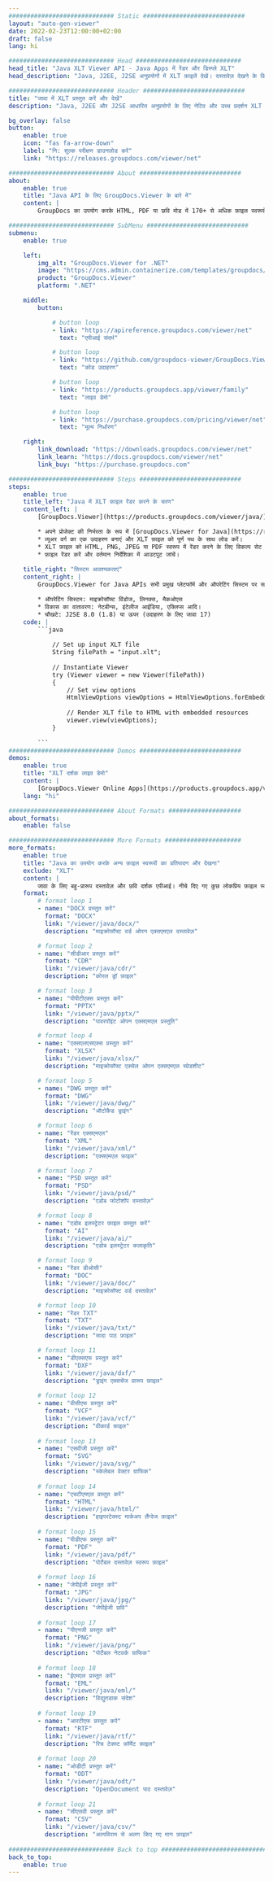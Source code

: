 ```yaml
---
############################# Static ############################
layout: "auto-gen-viewer"
date: 2022-02-23T12:00:00+02:00
draft: false
lang: hi

############################# Head #############################
head_title: "Java XLT Viewer API - Java Apps में रेंडर और डिस्प्ले XLT"
head_description: "Java, J2EE, J2SE अनुप्रयोगों में XLT फ़ाइलें देखें। दस्तावेज़ देखने के विकल्पों को प्रबंधित करने के लिए उन्नत सुविधाओं के साथ एचटीएमएल, पीडीएफ या छवि मोड में 170+ दस्तावेज़ और छवि फ़ाइल स्वरूपों को देखने का समर्थन करता है।"

############################# Header ############################
title: "जावा में XLT प्रस्तुत करें और देखें" 
description: "Java, J2EE और J2SE आधारित अनुप्रयोगों के लिए नेटिव और उच्च प्रदर्शन XLT फ़ाइल व्यूअर API, आउटपुट दस्तावेज़ स्वरूप के स्वरूप को अनुकूलित करने के लिए अतिरिक्त सुविधाओं की एक विस्तृत श्रृंखला का समर्थन करता है।" 

bg_overlay: false
button:
    enable: true
    icon: "fas fa-arrow-down"
    label: "नि: शुल्क परीक्षण डाउनलोड करें"
    link: "https://releases.groupdocs.com/viewer/net"

############################# About ############################
about:
    enable: true
    title: "Java API के लिए GroupDocs.Viewer के बारे में" 
    content: |
        GroupDocs का उपयोग करके HTML, PDF या छवि मोड में 170+ से अधिक फ़ाइल स्वरूपों को प्रदर्शित करने के लिए अपने जावा अनुप्रयोगों को सक्षम करें। बिना किसी अतिरिक्त सॉफ़्टवेयर को स्थापित किए Java API के लिए व्यूअर; जैसे माइक्रोसॉफ्ट ऑफिस, अपाचे ओपन ऑफिस, एडोब एक्रोबैट रीडर इत्यादि। डेवलपर्स आसानी से जावा अनुप्रयोगों के अंदर माइक्रोसॉफ्ट ऑफिस, ओपन डॉक्यूमेंट, एचटीएमएल, पीडीएफ, आर्काइव, आरेख, फोटोशॉप, ऑटोकैड और प्रोग्रामिंग भाषा प्रारूपों सहित सभी लोकप्रिय छवियों और दस्तावेज़ प्रकारों को देख सकते हैं। तेज और उच्चतम गुणवत्ता प्रतिपादन।

############################# SubMenu ############################
submenu:
    enable: true

    left:
        img_alt: "GroupDocs.Viewer for .NET"
        image: "https://cms.admin.containerize.com/templates/groupdocs/images/product-logos/90x90-noborder/groupdocs-viewer-net.png"
        product: "GroupDocs.Viewer"
        platform: ".NET"

    middle:
        button:

            # button loop
            - link: "https://apireference.groupdocs.com/viewer/net"
              text: "एपीआई संदर्भ"

            # button loop
            - link: "https://github.com/groupdocs-viewer/GroupDocs.Viewer-for-.NET"
              text: "कोड उदाहरण"

            # button loop
            - link: "https://products.groupdocs.app/viewer/family"
              text: "लाइव डेमो"

            # button loop
            - link: "https://purchase.groupdocs.com/pricing/viewer/net"
              text: "मूल्य निर्धारण"

    right:
        link_download: "https://downloads.groupdocs.com/viewer/net"
        link_learn: "https://docs.groupdocs.com/viewer/net"
        link_buy: "https://purchase.groupdocs.com"

############################# Steps ############################
steps:
    enable: true
    title_left: "Java में XLT फ़ाइल रेंडर करने के चरण" 
    content_left: |
        [GroupDocs.Viewer](https://products.groupdocs.com/viewer/java/) से आप कुछ चरणों में XLT को HTML, JPEG, PNG या PDF में रेंडर कर सकते हैं।

        * अपने प्रोजेक्ट की निर्भरता के रूप में [GroupDocs.Viewer for Java](https://releases.groupdocs.com/viewer/java/) जोड़ें। 
        * व्यूअर वर्ग का एक उदाहरण बनाएं और XLT फ़ाइल को पूर्ण पथ के साथ लोड करें। 
        * XLT फ़ाइल को HTML, PNG, JPEG या PDF स्वरूप में रेंडर करने के लिए विकल्प सेट करें। 
        * फ़ाइल रेंडर करें और वर्तमान निर्देशिका में आउटपुट जांचें। 
        
    title_right: "सिस्टम आवश्यकताएं" 
    content_right: |
        GroupDocs.Viewer for Java APIs सभी प्रमुख प्लेटफॉर्म और ऑपरेटिंग सिस्टम पर समर्थित हैं। नीचे दिए गए कोड को निष्पादित करने से पहले, कृपया सुनिश्चित करें कि आपके सिस्टम पर निम्नलिखित पूर्वापेक्षाएँ स्थापित हैं।

        * ऑपरेटिंग सिस्टम: माइक्रोसॉफ्ट विंडोज, लिनक्स, मैकओएस 
        * विकास का वातावरण: नेटबीन्स, इंटेलीज आईडिया, एक्लिप्स आदि। 
        * चौखटे: J2SE 8.0 (1.8) या ऊपर (उदाहरण के लिए जावा 17) 
    code: |
        ```java
                        
            // Set up input XLT file
            String filePath = "input.xlt";
        
            // Instantiate Viewer
            try (Viewer viewer = new Viewer(filePath))
            {
            	// Set view options 
            	HtmlViewOptions viewOptions = HtmlViewOptions.forEmbeddedResources();
                    
            	// Render XLT file to HTML with embedded resources
            	viewer.view(viewOptions);
            }
             
        ```
############################# Demos ############################
demos:
    enable: true
    title: "XLT दर्शक लाइव डेमो"
    content: |
        [GroupDocs.Viewer Online Apps](https://products.groupdocs.app/viewer/xlt) वेबसाइट पर जाकर अभी XLT फ़ाइल देखें।
    lang: "hi"

############################# About Formats ####################
about_formats:
    enable: false

############################# More Formats #####################
more_formats:
    enable: true
    title: "Java का उपयोग करके अन्य फ़ाइल स्वरूपों का प्रतिपादन और देखना"
    exclude: "XLT"
    content: |
        जावा के लिए बहु-प्रारूप दस्तावेज़ और छवि दर्शक एपीआई। नीचे दिए गए कुछ लोकप्रिय फ़ाइल स्वरूपों को बिना किसी बाहरी दर्शकों के देखें।
    format: 
        # format loop 1
        - name: "DOCX प्रस्तुत करें"
          format: "DOCX"
          link: "/viewer/java/docx/"
          description: "माइक्रोसॉफ्ट वर्ड ओपन एक्सएमएल दस्तावेज़" 

        # format loop 2
        - name: "सीडीआर प्रस्तुत करें" 
          format: "CDR"
          link: "/viewer/java/cdr/"
          description: "कोरल ड्रॉ फ़ाइल" 

        # format loop 3
        - name: "पीपीटीएक्स प्रस्तुत करें"
          format: "PPTX"
          link: "/viewer/java/pptx/"
          description: "पावरपॉइंट ओपन एक्सएमएल प्रस्तुति" 

        # format loop 4
        - name: "एक्सएलएसएक्स प्रस्तुत करें"
          format: "XLSX"
          link: "/viewer/java/xlsx/"
          description: "माइक्रोसॉफ्ट एक्सेल ओपन एक्सएमएल स्प्रेडशीट" 

        # format loop 5
        - name: "DWG प्रस्तुत करें"
          format: "DWG"
          link: "/viewer/java/dwg/"
          description: "ऑटोकैड ड्राइंग"

        # format loop 6
        - name: "रेंडर एक्सएमएल"
          format: "XML"
          link: "/viewer/java/xml/"
          description: "एक्सएमएल फ़ाइल"

        # format loop 7
        - name: "PSD प्रस्तुत करें"
          format: "PSD"
          link: "/viewer/java/psd/"
          description: "एडोब फोटोशॉप दस्तावेज़"

        # format loop 8
        - name: "एडोब इलस्ट्रेटर फ़ाइल प्रस्तुत करें"
          format: "AI"
          link: "/viewer/java/ai/"
          description: "एडोब इलस्ट्रेटर कलाकृति"

        # format loop 9
        - name: "रेंडर डीओसी"
          format: "DOC"
          link: "/viewer/java/doc/"
          description: "माइक्रोसॉफ्ट वर्ड दस्तावेज़" 

        # format loop 10
        - name: "रेंडर TXT" 
          format: "TXT"
          link: "/viewer/java/txt/"
          description: "सादा पाठ फ़ाइल" 

        # format loop 11
        - name: "डीएक्सएफ प्रस्तुत करें" 
          format: "DXF"
          link: "/viewer/java/dxf/"
          description: "ड्राइंग एक्सचेंज प्रारूप फ़ाइल"  
          
        # format loop 12
        - name: "वीसीएफ प्रस्तुत करें"
          format: "VCF"
          link: "/viewer/java/vcf/"
          description: "वीकार्ड फ़ाइल"  
              
        # format loop 13
        - name: "एसवीजी प्रस्तुत करें"
          format: "SVG"
          link: "/viewer/java/svg/"
          description: "स्केलेबल वेक्टर ग्राफिक" 
          
        # format loop 14
        - name: "एचटीएमएल प्रस्तुत करें"
          format: "HTML"
          link: "/viewer/java/html/"
          description: "हाइपरटेक्स्ट मार्कअप लैंग्वेज फ़ाइल" 
          
        # format loop 15
        - name: "पीडीएफ प्रस्तुत करें"
          format: "PDF"
          link: "/viewer/java/pdf/"
          description: "पोर्टेबल दस्तावेज़ स्वरूप फ़ाइल"
          
        # format loop 16
        - name: "जेपीईजी प्रस्तुत करें"
          format: "JPG"
          link: "/viewer/java/jpg/"
          description: "जेपीईजी छवि"
          
        # format loop 17
        - name: "पीएनजी प्रस्तुत करें"
          format: "PNG"
          link: "/viewer/java/png/"
          description: "पोर्टेबल नेटवर्क ग्राफिक" 
          
        # format loop 18
        - name: "ईएमएल प्रस्तुत करें"
          format: "EML"
          link: "/viewer/java/eml/"
          description: "विद्युतडाक संदेश" 
          
        # format loop 19
        - name: "आरटीएफ प्रस्तुत करें"
          format: "RTF"
          link: "/viewer/java/rtf/"
          description: "रिच टेक्स्ट फ़ॉर्मेट फ़ाइल" 
          
        # format loop 20
        - name: "ओडीटी प्रस्तुत करें"
          format: "ODT"
          link: "/viewer/java/odt/"
          description: "OpenDocument पाठ दस्तावेज़" 
          
        # format loop 21
        - name: "सीएसवी प्रस्तुत करें"
          format: "CSV"
          link: "/viewer/java/csv/"
          description: "अल्पविराम से अलग किए गए मान फ़ाइल" 
          
############################# Back to top ###############################
back_to_top:
    enable: true
---
```

